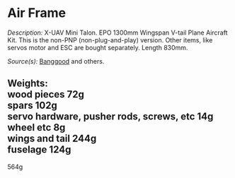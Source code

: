 # Air Frame #
*Description:* X-UAV Mini Talon. EPO 1300mm Wingspan V-tail Plane Aircraft Kit. This is the non-PNP (non-plug-and-play) version. Other items, like servos motor and ESC are bought separately. Length 830mm.

*Source(s):*
[Banggood](https://www.banggood.com/X-uav-Mini-Talon-EPO-1300mm-Wingspan-V-tail-FPV-Plane-Aircraft-Kit-p-983331.html) and others.

Weights:  
wood pieces 72g  
spars 102g  
servo hardware, pusher rods, screws, etc 14g  
wheel etc 8g  
wings and tail 244g  
fuselage 124g  
--------------------------
564g
